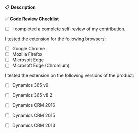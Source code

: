 :clipboard: **Description**

<!-- 
 - Please provide a short description of the proposed changes. 
 - If possible, please add references to the relevant issues, e.g. `Fixes #99`.
 - Please @mention the person or team responsible for reviewing proposed changes. 
-->

:white_check_mark: **Code Review Checklist**

- [ ] I completed a complete self-review of my contribution.

<!--
  Please confirm you have tested the extension on all browsers and on at least one Dynamics version. We encourage testing the changes on as many different environments as possible.
-->

I tested the extension for the following browsers:
  - [ ] Google Chrome
  - [ ] Mozilla Firefox
  - [ ] Microsoft Edge
  - [ ] Microsoft Edge (Chromium)

I tested the extension on the following versions of the product:
 - [ ] Dynamics 365 v9
 - [ ] Dynamics 365 v8.2
 - [ ] Dynamics CRM 2016
 - [ ] Dynamics CRM 2015
 - [ ] Dynamics CRM 2013
 

